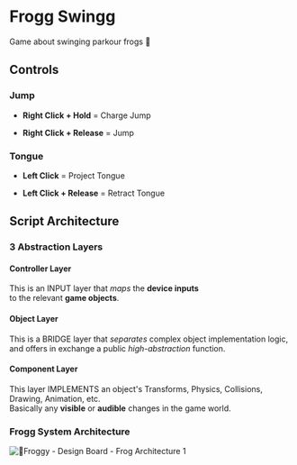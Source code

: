 # Frogg Swingg
Game about swinging parkour frogs 🐸
## Controls
### Jump
- **Right Click + Hold** = Charge Jump

- **Right Click + Release** = Jump

### Tongue
- **Left Click** = Project Tongue

- **Left Click + Release** = Retract Tongue

## Script Architecture
### 3 Abstraction Layers
#### Controller Layer
This is an INPUT layer that *maps* the **device inputs** <br>
to the relevant **game objects**.
#### Object Layer
This is a BRIDGE layer that *separates* complex object implementation logic, <br>
and offers in exchange a public *high-abstraction* function.
#### Component Layer
This layer IMPLEMENTS an object's Transforms, Physics, Collisions, Drawing, Animation, etc. <br>
Basically any **visible** or **audible** changes in the game world.

### Frogg System Architecture
![🐸Froggy - Design Board - Frog Architecture 1](https://github.com/user-attachments/assets/5d36d700-c3b4-4e9c-adc2-a7fe1bef7ec5)

